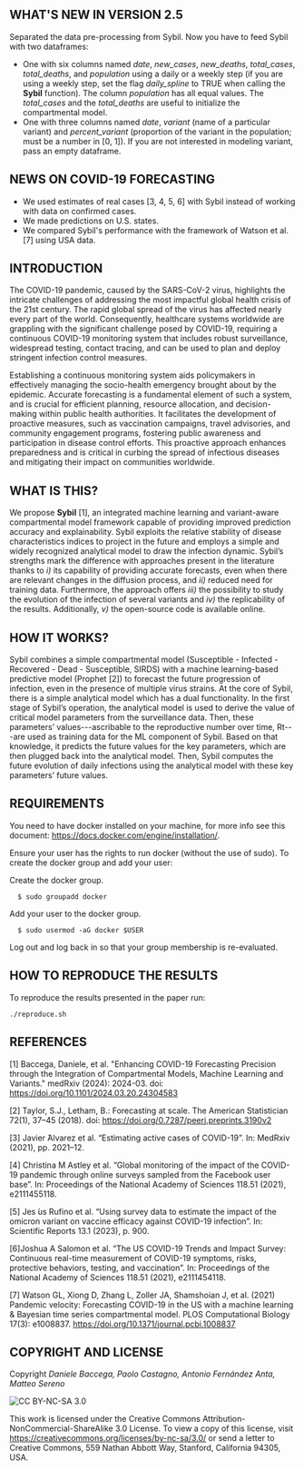 ## WHAT'S NEW IN VERSION 2.5

Separated the data pre-processing from Sybil. Now you have to feed Sybil with two dataframes:
- One with six columns named _date_, _new_cases_, _new_deaths_, _total_cases_, _total_deaths_, and _population_ using a daily or a weekly step (if you are using a weekly step, set the flag _daily_spline_ to TRUE when calling the **Sybil** function). The column _population_ has all equal values. The _total_cases_ and the _total_deaths_ are useful to initialize the compartmental model.
- One with three columns named _date_, _variant_ (name of a particular variant) and _percent_variant_ (proportion of the variant in the population; must be a number in [0, 1]). If you are not interested in modeling variant, pass an empty dataframe.

## NEWS ON COVID-19 FORECASTING

- We used estimates of real cases [3, 4, 5, 6] with Sybil instead of working with data on confirmed cases.
- We made predictions on U.S. states.
- We compared Sybil's performance with the framework of Watson et al. [7] using USA data.

## INTRODUCTION

The COVID-19 pandemic, caused by the SARS-CoV-2 virus, highlights the intricate challenges of addressing the most impactful global health crisis of the 21st century. The rapid global spread of the virus has affected nearly every part of the world. Consequently, healthcare systems worldwide are grappling with the significant challenge posed by COVID-19, requiring a continuous COVID-19 monitoring system that includes robust surveillance, widespread testing, contact tracing, and can be used to plan and deploy stringent infection control measures.

Establishing a continuous monitoring system aids policymakers in effectively managing the socio-health emergency brought about by the epidemic. Accurate forecasting is a fundamental element of such a system, and is crucial for efficient planning, resource allocation, and decision-making within public health authorities. It facilitates the development of proactive measures, such as vaccination campaigns, travel advisories, and community engagement programs, fostering public awareness and participation in disease control efforts. This proactive approach enhances preparedness and is critical in curbing the spread of infectious diseases and mitigating their impact on communities worldwide.

## WHAT IS THIS?

We propose **Sybil** [1], an integrated machine learning and variant-aware compartmental model framework capable of providing improved prediction accuracy and explainability. Sybil exploits the relative stability of disease characteristics indices to project in the future and employs a simple and widely recognized analytical model to draw the infection dynamic. Sybil’s strengths mark the difference with approaches present in the literature thanks to _i)_ its capability of providing accurate forecasts, even when there are relevant changes in the diffusion process, and _ii)_ reduced need for training data. Furthermore, the approach offers _iii)_ the possibility to study the evolution of the infection of several variants and _iv)_ the replicability of the results. Additionally, _v)_ the open-source code is available online.

## HOW IT WORKS?

Sybil combines a simple compartmental model (Susceptible - Infected - Recovered - Dead - Susceptible, SIRDS) with a machine learning-based predictive model (Prophet [2]) to forecast the future progression of infection, even in the presence of multiple virus strains. At the core of Sybil, there is a simple analytical model which has a dual functionality. In the first stage of Sybil’s operation, the analytical model is used to derive the value of critical model parameters from the surveillance data. Then, these parameters’ values---ascribable to the reproductive number over time, Rt---are used as training data for the ML component of Sybil. Based on that knowledge, it predicts the future values for the key parameters, which are then plugged back into the analytical model. Then, Sybil computes the future evolution of daily infections using the analytical model with these key parameters’ future values.

## REQUIREMENTS

You need to have docker installed on your machine, for more info see this document: <https://docs.docker.com/engine/installation/>.

Ensure your user has the rights to run docker (without the use of sudo). To create the docker group and add your user:

Create the docker group.

```         
  $ sudo groupadd docker
```

Add your user to the docker group.

```         
  $ sudo usermod -aG docker $USER
```

Log out and log back in so that your group membership is re-evaluated.

## HOW TO REPRODUCE THE RESULTS

To reproduce the results presented in the paper run:

```         
./reproduce.sh
```

## REFERENCES

[1] Baccega, Daniele, et al. "Enhancing COVID-19 Forecasting Precision through the Integration of Compartmental Models, Machine Learning and Variants." medRxiv (2024): 2024-03. doi: <https://doi.org/10.1101/2024.03.20.24304583>

[2] Taylor, S.J., Letham, B.: Forecasting at scale. The American Statistician 72(1), 37–45 (2018). doi: <https://doi.org/0.7287/peerj.preprints.3190v2>

[3] Javier  ́Alvarez et al. “Estimating active cases of COVID-19”. In: MedRxiv (2021), pp. 2021–12.

[4] Christina M Astley et al. “Global monitoring of the impact of the COVID-19 pandemic through online surveys sampled from the Facebook user base”. In: Proceedings of the National Academy of Sciences 118.51 (2021), e2111455118.

[5] Jes ́us Rufino et al. “Using survey data to estimate the impact of the omicron variant on vaccine efficacy against COVID-19 infection”. In: Scientific Reports 13.1 (2023), p. 900.

[6]Joshua A Salomon et al. “The US COVID-19 Trends and Impact Survey: Continuous real-time measurement of COVID-19 symptoms, risks, protective behaviors, testing, and vaccination”. In: Proceedings of the National Academy of Sciences 118.51 (2021), e2111454118.

[7] Watson GL, Xiong D, Zhang L, Zoller JA, Shamshoian J, et al. (2021) Pandemic velocity: Forecasting COVID-19 in the US with a machine learning & Bayesian time series compartmental model. PLOS Computational Biology 17(3): e1008837. https://doi.org/10.1371/journal.pcbi.1008837

## COPYRIGHT AND LICENSE

Copyright *Daniele Baccega, Paolo Castagno, Antonio Fernández Anta, Matteo Sereno*

![CC BY-NC-SA 3.0](http://ccl.northwestern.edu/images/creativecommons/byncsa.png)

This work is licensed under the Creative Commons Attribution-NonCommercial-ShareAlike 3.0 License. To view a copy of this license, visit <https://creativecommons.org/licenses/by-nc-sa/3.0/> or send a letter to Creative Commons, 559 Nathan Abbott Way, Stanford, California 94305, USA.
